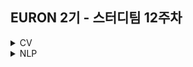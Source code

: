 ## EURON 2기 - 스터디팀 12주차
<details>
<summary>CV</summary>
<div markdown="1">       

<br />
  
| 주차 | 내용             | 발표자                               | 발표자료 |
| ---- | ---------------- | ------------------------------------ | -------- |
| 12   | cs231n 12주차 | 최예은, 하수민       | [📚]()    |
  
<br />


## Requirements

❗️Local Environment (Jupyter Notebook) 가 아닌  `Google Colab` 을 이용해주세요. ( 미리 설치하실 것은 따로 없으며, Assignment 절차를 따라주시면 됩니다. )

<img width="848" alt="Screenshot 2021-03-21 at 19 53 57" src="https://user-images.githubusercontent.com/49134038/111903237-9086c680-8a84-11eb-8652-19a7668d106a.png">

<br />



## Assignment
💥 **Submission**

* https://cs231n.github.io/assignments2021/assignment3/ 의 `Q3: Network Visualization: Saliency maps, Class Visualization, and Fooling Images (15 points)` 을 완료해주세요.

<br />



## Submission

> 명시된 파일을 구글 드라이브에서 다운받아 해당 `Week_11`  branch에 업로드하신 후 `pull request` 를 진행해주세요.
<br />



1. `Network_Visualization.ipynb`를 완료하신 후, `.py` 파일로 변환해서 제출해주세요. (모든 cell을 하나의 py 파일에 합쳐주세요)
  - `net_visualization_pytorch.py`
  
</div>
</details>

<details>
<summary>NLP</summary>
<div markdown="1">       



</div>
</details>
